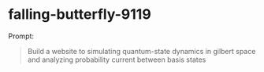 # falling-butterfly-9119

Prompt:
> Build a website to simulating quantum-state dynamics in gilbert space and analyzing probability current between basis states
